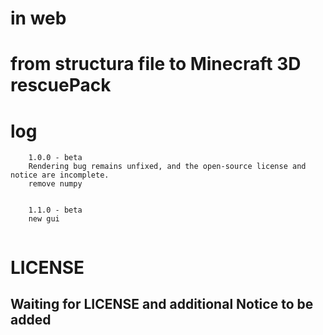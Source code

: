 # in web 
# from structura file to Minecraft 3D rescuePack

# log
```
    1.0.0 - beta
    Rendering bug remains unfixed, and the open-source license and notice are incomplete.
    remove numpy

    
    1.1.0 - beta
    new gui
        
```

# LICENSE
## Waiting for LICENSE and additional Notice to be added